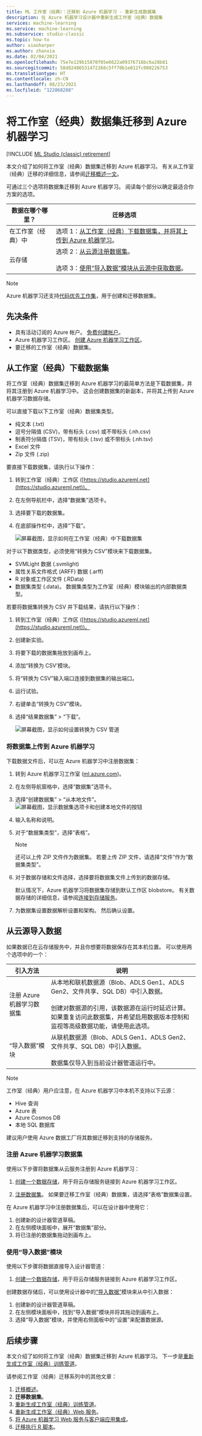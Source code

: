 ```yaml
---
title: ML 工作室（经典）：迁移到 Azure 机器学习 - 重新生成数据集
description: 在 Azure 机器学习设计器中重新生成工作室（经典）数据集
services: machine-learning
ms.service: machine-learning
ms.subservice: studio-classic
ms.topic: how-to
author: xiaoharper
ms.author: zhanxia
ms.date: 02/04/2021
ms.openlocfilehash: 75e7e129b15870f05e6622a09376716bc6a28b81
ms.sourcegitcommit: 58d82486531472268c5ff70b1e012fc008226753
ms.translationtype: HT
ms.contentlocale: zh-CN
ms.lasthandoff: 08/23/2021
ms.locfileid: "122868288"
---
```

# <a name="migrate-a-studio-classic-dataset-to-azure-machine-learning"></a>将工作室（经典）数据集迁移到 Azure 机器学习

[!INCLUDE [ML Studio (classic) retirement](../../includes/machine-learning-studio-classic-deprecation.md)]

本文介绍了如何将工作室（经典）数据集迁移到 Azure 机器学习。 有关从工作室（经典）迁移的详细信息，请参阅[迁移概述一文](migrate-overview.md)。

可通过三个选项将数据集迁移到 Azure 机器学习。 阅读每个部分以确定最适合你方案的选项。


|数据在哪个哪里？ | 迁移选项  |
|---------|---------|
|在工作室（经典）中     |  选项 1：[从工作室（经典）下载数据集，并将其上传到 Azure 机器学习](#download-the-dataset-from-studio-classic)。      |
|云存储     | 选项 2：[从云源注册数据集](#import-data-from-cloud-sources)。 <br><br>  选项 3：[使用“导入数据”模块从云源中获取数据](#import-data-from-cloud-sources)。        |

> [!NOTE]
> Azure 机器学习还支持[代码优先工作集](how-to-create-register-datasets.md)，用于创建和迁移数据集。 

## <a name="prerequisites"></a>先决条件

- 具有活动订阅的 Azure 帐户。 [免费创建帐户](https://azure.microsoft.com/free/?WT.mc_id=A261C142F)。
- Azure 机器学习工作区。 [创建 Azure 机器学习工作区](how-to-manage-workspace.md#create-a-workspace)。
- 要迁移的工作室（经典）数据集。


## <a name="download-the-dataset-from-studio-classic"></a>从工作室（经典）下载数据集

将工作室（经典）数据集迁移到 Azure 机器学习的最简单方法是下载数据集，并将其注册到 Azure 机器学习中。 这会创建数据集的新副本，并将其上传到 Azure 机器学习数据存储。

可以直接下载以下工作室（经典）数据集类型。

* 纯文本 (.txt)
* 逗号分隔值 (CSV)，带有标头 (.csv) 或不带标头 (.nh.csv)
* 制表符分隔值 (TSV)，带有标头 (.tsv) 或不带标头 (.nh.tsv)
* Excel 文件
* Zip 文件 (.zip)

要直接下载数据集，请执行以下操作：
1. 转到工作室（经典）工作区 ([https://studio.azureml.net](https://studio.azureml.net))。
1. 在左侧导航栏中，选择“数据集”选项卡。
1. 选择要下载的数据集。
1. 在底部操作栏中，选择“下载”。

    ![屏幕截图，显示如何在工作室（经典）中下载数据集](./media/migrate-register-dataset/download-dataset.png)

对于以下数据类型，必须使用“转换为 CSV”模块来下载数据集。

* SVMLight 数据 (.svmlight) 
* 属性关系文件格式 (ARFF) 数据 (.arff) 
* R 对象或工作区文件 (.RData)
* 数据集类型 (.data)。 数据集类型为工作室（经典）模块输出的内部数据类型。

若要将数据集转换为 CSV 并下载结果，请执行以下操作：

1. 转到工作室（经典）工作区 ([https://studio.azureml.net](https://studio.azureml.net))。
1. 创建新实验。
1. 将要下载的数据集拖放到画布上。
1. 添加“转换为 CSV’模块。
1. 将“转换为 CSV”输入端口连接到数据集的输出端口。
1. 运行试验。
1. 右键单击“转换为 CSV”模块。
1. 选择“结果数据集” > “下载”。

    ![屏幕截图，显示如何设置转换为 CSV 管道](./media/migrate-register-dataset/csv-download-dataset.png)

### <a name="upload-your-dataset-to-azure-machine-learning"></a>将数据集上传到 Azure 机器学习

下载数据文件后，可以在 Azure 机器学习中注册数据集：

1. 转到 Azure 机器学习工作室 ([ml.azure.com](https://ml.azure.com))。
1. 在左侧导航窗格中，选择“数据集”选项卡。
1. 选择“创建数据集” > “从本地文件”。
    ![屏幕截图，显示数据集选项卡和创建本地文件的按钮](./media/migrate-register-dataset/register-dataset.png)
1. 输入名称和说明。
1. 对于“数据集类型”，选择“表格”。

    > [!NOTE]
    > 还可以上传 ZIP 文件作为数据集。 若要上传 ZIP 文件，请选择“文件”作为“数据集类型”。

1. 对于数据存储和文件选择，选择要将数据集文件上传到的数据存储。

    默认情况下，Azure 机器学习将数据集存储到默认工作区 blobstore。 有关数据存储的详细信息，请参阅[连接到存储服务](how-to-access-data.md)。

1. 为数据集设置数据解析设置和架构。 然后确认设置。

## <a name="import-data-from-cloud-sources"></a>从云源导入数据

如果数据已在云存储服务中，并且你想要将数据保存在其本机位置。 可以使用两个选项中的一个：

|引入方法|说明|
|---| --- |
|注册 Azure 机器学习数据集|从本地和联机数据源（Blob、ADLS Gen1、ADLS Gen2、文件共享、SQL DB）中引入数据。 <br><br>创建对数据源的引用，该数据源在运行时延迟计算。 如果重复访问此数据集，并希望启用数据版本控制和监视等高级数据功能，请使用此选项。
|“导入数据”模块|从联机数据源（Blob、ADLS Gen1、ADLS Gen2、文件共享、SQL DB）中引入数据。 <br><br> 数据集仅导入到当前设计器管道运行中。


>[!Note]
> 工作室（经典）用户应注意，在 Azure 机器学习中本机不支持以下云源：
> - Hive 查询
> - Azure 表
> - Azure Cosmos DB
> - 本地 SQL 数据库
>
> 建议用户使用 Azure 数据工厂将其数据迁移到支持的存储服务。  

### <a name="register-an-azure-machine-learning-dataset"></a>注册 Azure 机器学习数据集

使用以下步骤将数据集从云服务注册到 Azure 机器学习： 

1. [创建一个数据存储](how-to-connect-data-ui.md#create-datastores)，用于将云存储服务链接到 Azure 机器学习工作区。 

1. [注册数据集](how-to-connect-data-ui.md#create-datasets)。 如果要迁移工作室（经典）数据集，请选择“表格”数据集设置。

在 Azure 机器学习中注册数据集后，可以在设计器中使用它：
 
1. 创建新的设计器管道草稿。
1. 在左侧模块面板中，展开“数据集”部分。
1. 将已注册的数据集拖动到画布上。 

### <a name="use-the-import-data-module"></a>使用“导入数据”模块

使用以下步骤将数据直接导入设计器管道：

1. [创建一个数据存储](how-to-connect-data-ui.md#create-datastores)，用于将云存储服务链接到 Azure 机器学习工作区。 

创建数据存储后，可以使用设计器中的[“导入数据”](algorithm-module-reference/import-data.md)模块来从中引入数据：

1. 创建新的设计器管道草稿。
1. 在左侧模块面板中，找到“导入数据”模块并将其拖动到画布上。
1. 选择“导入数据”模块，并使用右侧面板中的“设置”来配置数据源。

## <a name="next-steps"></a>后续步骤

本文介绍了如何将工作室（经典）数据集迁移到 Azure 机器学习。 下一步是[重新生成工作室（经典）训练管道](migrate-rebuild-experiment.md)。


请参阅工作室（经典）迁移系列中的其他文章：

1. [迁移概述](migrate-overview.md)。
1. **迁移数据集**。
1. [重新生成工作室（经典）训练管道](migrate-rebuild-experiment.md)。
1. [重新生成工作室（经典）Web 服务](migrate-rebuild-web-service.md)。
1. [将 Azure 机器学习 Web 服务与客户端应用集成](migrate-rebuild-integrate-with-client-app.md)。
1. [迁移执行 R 脚本](migrate-execute-r-script.md)。
